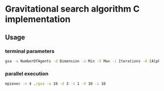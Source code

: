 # Gravitational search algorithm C implementation

## Usage

### terminal parameters

```cmd
gsa -a NumberOfAgents -d Dimension -x Min -X Max -i Iterations -A [Alpha] -G [Gravity] -e [Epsilon] -f Function
```

### parallel execution

```cmd
mpiexec -n 4 ./gsa -a 10 -d 3 -x 1 -X 10 -i 10
```